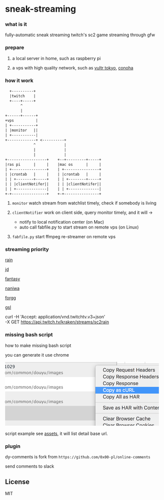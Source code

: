 # sneak-streaming

### what is it

fully-automatic sneak streaming twitch's sc2 game streaming through gfw


### prepare

1. a local server in home, such as raspberry pi

2. a vps with high quality network, such as [vultr tokyo](http://www.vultr.com/?ref=6824538), [conoha](https://www.conoha.jp/referral/?token=AtQfWxVh4vUybYFTX9Q0qPvToSFA.sguCNN5yBuvGOSS1MUTdoQ-4GE)


### how it work

```text
  +----------+                              
  |twitch    |                              
  +----+-----+                              
       ^                                    
       |                                    
+------+------+                             
+vps          |                             
| +-----------+                             
| |monitor   ||                             
| +-----------|                             
+-------------+ <----------+                
             ^             |                
             |             |                
             |             |                
+------------------+    +--+---------+-----+
|ras pi      |     |    |mac os      |     |
| +----------------+    | +----------------+
| |crontab   |     |    | |crontab   |     |
| | +--------+-----+    | | +--------+-----+
| | |clientNotifer||    | | |clientNotifer||
| | +--------------|    | | +--------------|
+-+----------------+    +-+----------------+

```

1. `monitor` watch stream from watchlist timely, check if somebody is living

2. `clientNotifier` work on client side, query monitor timely, and it will ->
    
    * notify to local notification center (on Mac)
    * auto call fabfile.py to start stream on remote vps (on Linux)

3. `fabfile.py` start ffmpeg re-streamer on remote vps


### streaming priority

[rain](http://www.twitch.tv/sc2rain)

[jd](http://www.twitch.tv/egjd)

[fantasy](http://www.twitch.tv/krfantasy)

[naniwa](http://www.twitch.tv/naniwasc2)

[forgg](http://www.twitch.tv/forgg)

[gsl](http://www.twitch.tv/gsl)


curl -H 'Accept: application/vnd.twitchtv.v3+json' \
-X GET https://api.twitch.tv/kraken/streams/sc2rain

### missing bash script

how to make missing bash script

you can generate it use chrome

![Image of Yaktocat](assets/getcurl.png)

script example see [assets](https://github.com/caorong/sneak-streaming/tree/master/assets), it will list detail base url.

### plugin

dy-comments is fork from `https://github.com/0x00-pl/online-comments`

send comments to slack


## License

MIT

